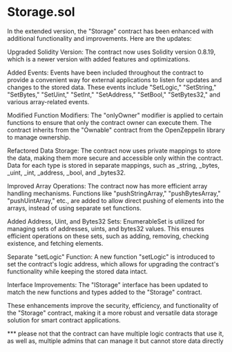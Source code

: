 # Storage.sol

In the extended version, the "Storage" contract has been enhanced with additional functionality and improvements. Here are the updates:

Upgraded Solidity Version: The contract now uses Solidity version 0.8.19, which is a newer version with added features and optimizations.

Added Events: Events have been included throughout the contract to provide a convenient way for external applications to listen for updates and changes to the stored data. These events include "SetLogic," "SetString," "SetBytes," "SetUint," "SetInt," "SetAddress," "SetBool," "SetBytes32," and various array-related events.

Modified Function Modifiers: The "onlyOwner" modifier is applied to certain functions to ensure that only the contract owner can execute them. The contract inherits from the "Ownable" contract from the OpenZeppelin library to manage ownership.

Refactored Data Storage: The contract now uses private mappings to store the data, making them more secure and accessible only within the contract. Data for each type is stored in separate mappings, such as _string, _bytes, _uint, _int, _address, _bool, and _bytes32.

Improved Array Operations: The contract now has more efficient array handling mechanisms. Functions like "pushStringArray," "pushBytesArray," "pushUintArray," etc., are added to allow direct pushing of elements into the arrays, instead of using separate set functions.

Added Address, Uint, and Bytes32 Sets: EnumerableSet is utilized for managing sets of addresses, uints, and bytes32 values. This ensures efficient operations on these sets, such as adding, removing, checking existence, and fetching elements.

Separate "setLogic" Function: A new function "setLogic" is introduced to set the contract's logic address, which allows for upgrading the contract's functionality while keeping the stored data intact.

Interface Improvements: The "IStorage" interface has been updated to match the new functions and types added to the "Storage" contract.

These enhancements improve the security, efficiency, and functionality of the "Storage" contract, making it a more robust and versatile data storage solution for smart contract applications.

*** please not that the contract can have multiple logic contracts that use it, as well as, multiple admins that can manage it but cannot store data directly





